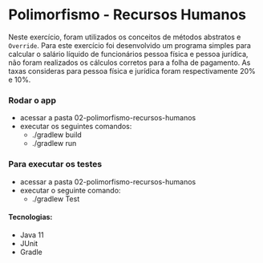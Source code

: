# Polimorfismo - Recursos Humanos

  Neste exercício, foram utilizados os conceitos de métodos abstratos e `Override`.
  Para este exercício foi desenvolvido um programa simples para calcular o salário
líquido de funcionários pessoa física e pessoa jurídica, não foram realizados os 
cálculos corretos para a folha de pagamento.
  As taxas consideras para pessoa física e jurídica foram respectivamente 20% e 10%.

### Rodar o app
  - acessar a pasta 02-polimorfismo-recursos-humanos
  - executar os seguintes comandos:
    - ./gradlew build
    - ./gradlew run

### Para executar os testes
  - acessar a pasta 02-polimorfismo-recursos-humanos
  - executar o seguinte comando:
    - ./gradlew Test

#### Tecnologias:
  - Java 11
  - JUnit
  - Gradle

